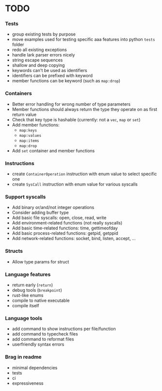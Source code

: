 # TODO

### Tests
- group existing tests by purpose
- move examples used for testing specific aaa features into python `tests` folder
- redo all existing exceptions
- handle lark parser errors nicely
- string escape sequences
- shallow and deep copying
- keywords can't be used as identifiers
- identifiers can be prefixed with keyword
- member functions can be keyword (such as `map:drop`)

### Containers
- Better error handling for wrong number of type parameters
- Member functions should always return the type they operate on as first return value
- Check that key type is hashable (currently: not a `vec`, `map` or `set`)
- Add member functions:
    - `map:keys`
    - `map:values`
    - `map:items`
    - `map:drop`
- Add `set` container and member functions

### Instructions
- create `ContainerOperation` instruction with enum value to select specific one
- create `SysCall` instruction with enum value for various syscalls

### Support syscalls
- Add binary or/and/not integer operations
- Consider adding buffer type
- Add basic file syscalls: open, close, read, write
- Add environment-related functions (not really syscalls)
- Add basic time-related functions: time, gettimeofday
- Add basic process-related functions: getpid, getppid
- Add network-related functions: socket, bind, listen, accept, ...

### Structs
- Allow type params for struct

### Language features
- return early (`return`)
- debug tools (`breakpoint`)
- rust-like enums
- compile to native executable
- compile itself

### Language tools
- add command to show instructions per file/function
- add command to typecheck files
- add command to reformat files
- userfriendly syntax errors

### Brag in readme
- minimal dependencies
- tests
- ci
- expressiveness
